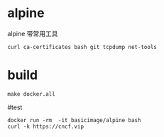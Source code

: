 # alpine
alpine 带常用工具
```
curl ca-certificates bash git tcpdump net-tools
```
# build
```
make docker.all
```
#test
```
docker run -rm  -it basicimage/alpine bash
curl -k https://cncf.vip
```
